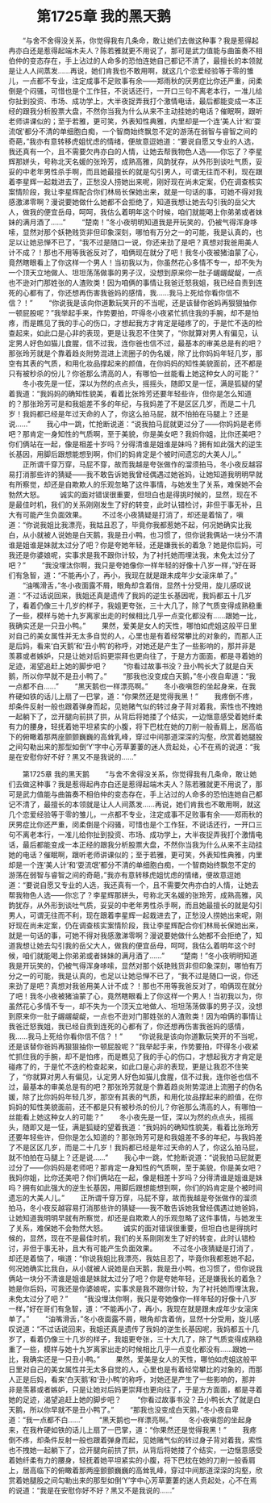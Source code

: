 # 　　第1725章 我的黑天鹅
　　“与舍不舍得没关系，你觉得我有几条命，敢让她们去做这种事？我是惹得起冉亦白还是惹得起端木夫人？陈若雅就更不用说了，那可是武力值能与曲笛奏不相伯仲的变态存在，手上沾过的人命多的恐怕连她自己都记不清了，最擅长的本领就是让人人间蒸发……再说，她们肯我也不敢用啊，就这几个恋爱经验等于零的雏儿，一点都不专业，注定成事不足败事有余——郑雨秋的厌男症比你还严重，闵柔倒是个闷骚，可惜也是个工作狂，不说话还行，一开口三句不离老本行，一准儿给你扯到投资、市场、成功学上，大半夜捉弄我打个激情电话，最后都能变成一本正经的跟我分析股票大盘，不然你当我为什么从来不主动挂她的电话？催眠啊，跟听老师讲课似的；至于若雅，更可笑，外表知性典雅，内里却是一个连‘美人计’和‘耍流氓’都分不清的单细胞白痴，一个智商始终飘忽不定的游荡在弱智与睿智之间的奇葩，”我亦有意转移虎姐忧虑的情绪，便故意逗她道：“要说自愿又专业的人选，我还真有一个，且不需要欠冉亦白的人情，让她去帮我物色人选——你忘了？李星辉那姘头，号称北天名媛的张玲芳，成熟高雅，风韵犹存，从外形到谈吐气质，妥妥的中老年男性杀手啊，而且她最擅长的就是勾引男人，可谓无往而不利，现在跟着李星辉一起栽进去了，正愁没人捞她出来呢，刚好现在尚未定案，仍在调查核实案情阶段，我让李星辉配合你们林局长保她出来，就是一句话的事，可她不得对我感激涕零啊？漫说要她做什么她都不会拒绝了，知道我想让她去勾引我的岳父大人，做我的便宜岳母，呵呵，我估么着明年这个时候，咱们就能喝上你弟弟或者妹妹的满月酒了……”
　　“楚南！”冬小夜明明知道我是开玩笑的，仍被气得浑身哆嗦，显然对那个妖艳贱货非但印象深刻，哪怕有万分之一的可能，我是认真的，也足以让她忌惮不已了，“我不过是随口一说，你还来劲了是吧？真想对我爸用美人计不成？！那也不用等我爸反对了，咱俩现在就分了吧！我冬小夜被猪油蒙了心，竟然瞎眼看上了你这样一个男人！当初我以为，你虽然花心多情不专一，却不失为一个顶天立地做人、坦坦荡荡做事的男子汉，没想到原来你一肚子龌龌龊龊，一点也不逊对门那姓张的人渣败类！因为咱俩的事情让我爸迁怒我姐，我已经自责到连死的心都有了，你还想再伤害我爸妈的感情，我……我马上死给你看你信不信？！”
　　“你说我是该向你道歉玩笑开的不当呢，还是该替你爸妈再狠狠抽你一顿屁股呢？”我举起手来，作势要拍，吓得冬小夜紧忙抓住我的手腕，却不是怕疼，而是瞧见了我的手心的伤口，才想起我方才肯定是碰疼了的，于是忙不迭的检查起来，如此口是心非的表现，更是让我忍不住笑了，“你就算对男人有偏见，认定男人好色如猫儿食腥，信不过我，连你爸也信不过，最基本的审美总是有的吧？那张玲芳就是个靠着趋炎附势混进上流圈子的伪名媛，除了比你妈妈年轻几岁，那空有其表的气质，和用化妆品撑起来的颜值，在你妈妈的知性美貌面前，还不都是只有被秒杀的份儿？你爸那么清高的人，有哪怕一丝能看上她这种女人的可能？”
　　冬小夜先是一怔，深以为然的点点头，摇摇头，随即又是一怔，满是狐疑的望着我道：“我妈妈的确知性貌美，看着比张玲芳还要年轻些许，但你是怎么知道的？那张玲芳可是和我姐差不多的年纪，与我妈差了不是区区几岁，而是二十几岁！我妈都已经是年过天命的人了，你这么拍马屁，就不怕拍在马腿上？还是说……”
　　我心中一跳，忙抢断说道：“说我拍马屁就更过分了——你妈妈是老师吧？那肯定一身知性的气质啊，至于美貌，你是美女吧？我妈你姐，比你还美吧？你们俩站在一起，像是相差十岁吗？分得清谁是姐谁是妹吗？拥有如此强大的逆生长基因，用脚后跟想能想到啊，你们的妈肯定是个被时间遗忘的大美人儿。”
　　正所谓千穿万穿，马屁不穿，故而我越是夸张做作的溜须拍马，冬小夜反越容易打消那些许的猜疑——我不敢告诉她我曾经偶遇过她爸妈，让她知道我明明早就有所察觉，却还是自欺欺人的乐观忽略了这件事情，与她发生了关系，难保她不会勃然大怒。
　　诚实的面对错误很重要，但坦白也是得挑时候的，显然，现在不是最佳时机，我们的关系刚刚发生了好的转变，此时认错检讨，非但于事无补，且大有可能产生负面效果。
　　不过冬小夜猜疑是打消了，却还是着恼了，嗔道：“你说我姐比我漂亮，我姑且忍了，毕竟你我都惹她不起，何况她确实比我白，从小就被人说她是白天鹅，我是丑小鸭，也习惯了，但你说我俩站一块分不清谁是姐谁是妹就太过分了吧？你是夸她年轻，还是嫌我长的着急？她是你后妈，可我还是你婆娘呢，实事求是我不跟你计较，为了衬托她而埋汰我，未免太过分了吧？”
　　“我没埋汰你啊，我只是夸她像你一样年轻的好像十八岁一样，”好在哥们有急智，道：“不能再小了，再小，我现在就是跟未成年少女滚床单了。”
　　“油嘴滑舌，”冬小夜面露不屑，眼角却含着俏，显然十分受用，旋儿感叹说道：“不过话说回来，我姐还真是遗传了我妈的逆生长基因呢，我妈都五十几岁了，看着仍像三十几岁的样子，我姐更夸张，三十大几了，除了气质变得成熟稳重了一些，模样与她十九岁离家出走的时候相比几乎一点变化都没有……跟她一比，我确实还是一只丑小鸭。”
　　果然，爱美是女人的天性，哪怕如虎姐这般平日里对自己的美女属性并无太多自觉的人，心里也是有着经常攀比的对象的，而那人正是后妈，看来‘白天鹅’和‘丑小鸭’的称呼，对她还是产生了一些影响的，那并非是羡慕或者嫉妒，只是让她对后妈更崇拜也更向往了，于是方方面面，都是寻着她的足迹，渴望追赶上她的脚步吧？
　　“你看过故事书没？丑小鸭长大了就是白天鹅，所以你早就不是丑小鸭了。”
　　“那我也没变成白天鹅，”冬小夜自卑道：“我一点都不白……”
　　“黑天鹅也一样漂亮啊。”
　　冬小夜嗔怨的坐起身来，在我杵硬如铁的话儿上扇了一巴掌，道：“你果然还是觉得我黑！”
　　我疼倒不疼，却条件反射一般也跟着弹身而起，见她赌气似的转过身子背对着我，索性也不拽她一起躺下了，岔开腿向前拱了拱，从背后将她搂了个结实，一边惬意感受着她纤柔有力的腰身，轻抚着她平坦紧实的小腹，将下巴枕在她的刀削一般香肩上，居高临下的俯瞰着那两座颤颤巍巍的高耸乳峰，穿过中间那道深深的沟壑，欣赏着她腿股之间勾勒出来的那型如倒‘Y’字中心芳草萋萋的迷人贲起处，心不在焉的说道：“我是在安慰你好不好？黑又不是我说的……”

　　第1725章 我的黑天鹅
　　“与舍不舍得没关系，你觉得我有几条命，敢让她们去做这种事？我是惹得起冉亦白还是惹得起端木夫人？陈若雅就更不用说了，那可是武力值能与曲笛奏不相伯仲的变态存在，手上沾过的人命多的恐怕连她自己都记不清了，最擅长的本领就是让人人间蒸发……再说，她们肯我也不敢用啊，就这几个恋爱经验等于零的雏儿，一点都不专业，注定成事不足败事有余——郑雨秋的厌男症比你还严重，闵柔倒是个闷骚，可惜也是个工作狂，不说话还行，一开口三句不离老本行，一准儿给你扯到投资、市场、成功学上，大半夜捉弄我打个激情电话，最后都能变成一本正经的跟我分析股票大盘，不然你当我为什么从来不主动挂她的电话？催眠啊，跟听老师讲课似的；至于若雅，更可笑，外表知性典雅，内里却是一个连‘美人计’和‘耍流氓’都分不清的单细胞白痴，一个智商始终飘忽不定的游荡在弱智与睿智之间的奇葩，”我亦有意转移虎姐忧虑的情绪，便故意逗她道：“要说自愿又专业的人选，我还真有一个，且不需要欠冉亦白的人情，让她去帮我物色人选——你忘了？李星辉那姘头，号称北天名媛的张玲芳，成熟高雅，风韵犹存，从外形到谈吐气质，妥妥的中老年男性杀手啊，而且她最擅长的就是勾引男人，可谓无往而不利，现在跟着李星辉一起栽进去了，正愁没人捞她出来呢，刚好现在尚未定案，仍在调查核实案情阶段，我让李星辉配合你们林局长保她出来，就是一句话的事，可她不得对我感激涕零啊？漫说要她做什么她都不会拒绝了，知道我想让她去勾引我的岳父大人，做我的便宜岳母，呵呵，我估么着明年这个时候，咱们就能喝上你弟弟或者妹妹的满月酒了……”
　　“楚南！”冬小夜明明知道我是开玩笑的，仍被气得浑身哆嗦，显然对那个妖艳贱货非但印象深刻，哪怕有万分之一的可能，我是认真的，也足以让她忌惮不已了，“我不过是随口一说，你还来劲了是吧？真想对我爸用美人计不成？！那也不用等我爸反对了，咱俩现在就分了吧！我冬小夜被猪油蒙了心，竟然瞎眼看上了你这样一个男人！当初我以为，你虽然花心多情不专一，却不失为一个顶天立地做人、坦坦荡荡做事的男子汉，没想到原来你一肚子龌龌龊龊，一点也不逊对门那姓张的人渣败类！因为咱俩的事情让我爸迁怒我姐，我已经自责到连死的心都有了，你还想再伤害我爸妈的感情，我……我马上死给你看你信不信？！”
　　“你说我是该向你道歉玩笑开的不当呢，还是该替你爸妈再狠狠抽你一顿屁股呢？”我举起手来，作势要拍，吓得冬小夜紧忙抓住我的手腕，却不是怕疼，而是瞧见了我的手心的伤口，才想起我方才肯定是碰疼了的，于是忙不迭的检查起来，如此口是心非的表现，更是让我忍不住笑了，“你就算对男人有偏见，认定男人好色如猫儿食腥，信不过我，连你爸也信不过，最基本的审美总是有的吧？那张玲芳就是个靠着趋炎附势混进上流圈子的伪名媛，除了比你妈妈年轻几岁，那空有其表的气质，和用化妆品撑起来的颜值，在你妈妈的知性美貌面前，还不都是只有被秒杀的份儿？你爸那么清高的人，有哪怕一丝能看上她这种女人的可能？”
　　冬小夜先是一怔，深以为然的点点头，摇摇头，随即又是一怔，满是狐疑的望着我道：“我妈妈的确知性貌美，看着比张玲芳还要年轻些许，但你是怎么知道的？那张玲芳可是和我姐差不多的年纪，与我妈差了不是区区几岁，而是二十几岁！我妈都已经是年过天命的人了，你这么拍马屁，就不怕拍在马腿上？还是说……”
　　我心中一跳，忙抢断说道：“说我拍马屁就更过分了——你妈妈是老师吧？那肯定一身知性的气质啊，至于美貌，你是美女吧？我妈你姐，比你还美吧？你们俩站在一起，像是相差十岁吗？分得清谁是姐谁是妹吗？拥有如此强大的逆生长基因，用脚后跟想能想到啊，你们的妈肯定是个被时间遗忘的大美人儿。”
　　正所谓千穿万穿，马屁不穿，故而我越是夸张做作的溜须拍马，冬小夜反越容易打消那些许的猜疑——我不敢告诉她我曾经偶遇过她爸妈，让她知道我明明早就有所察觉，却还是自欺欺人的乐观忽略了这件事情，与她发生了关系，难保她不会勃然大怒。
　　诚实的面对错误很重要，但坦白也是得挑时候的，显然，现在不是最佳时机，我们的关系刚刚发生了好的转变，此时认错检讨，非但于事无补，且大有可能产生负面效果。
　　不过冬小夜猜疑是打消了，却还是着恼了，嗔道：“你说我姐比我漂亮，我姑且忍了，毕竟你我都惹她不起，何况她确实比我白，从小就被人说她是白天鹅，我是丑小鸭，也习惯了，但你说我俩站一块分不清谁是姐谁是妹就太过分了吧？你是夸她年轻，还是嫌我长的着急？她是你后妈，可我还是你婆娘呢，实事求是我不跟你计较，为了衬托她而埋汰我，未免太过分了吧？”
　　“我没埋汰你啊，我只是夸她像你一样年轻的好像十八岁一样，”好在哥们有急智，道：“不能再小了，再小，我现在就是跟未成年少女滚床单了。”
　　“油嘴滑舌，”冬小夜面露不屑，眼角却含着俏，显然十分受用，旋儿感叹说道：“不过话说回来，我姐还真是遗传了我妈的逆生长基因呢，我妈都五十几岁了，看着仍像三十几岁的样子，我姐更夸张，三十大几了，除了气质变得成熟稳重了一些，模样与她十九岁离家出走的时候相比几乎一点变化都没有……跟她一比，我确实还是一只丑小鸭。”
　　果然，爱美是女人的天性，哪怕如虎姐这般平日里对自己的美女属性并无太多自觉的人，心里也是有着经常攀比的对象的，而那人正是后妈，看来‘白天鹅’和‘丑小鸭’的称呼，对她还是产生了一些影响的，那并非是羡慕或者嫉妒，只是让她对后妈更崇拜也更向往了，于是方方面面，都是寻着她的足迹，渴望追赶上她的脚步吧？
　　“你看过故事书没？丑小鸭长大了就是白天鹅，所以你早就不是丑小鸭了。”
　　“那我也没变成白天鹅，”冬小夜自卑道：“我一点都不白……”
　　“黑天鹅也一样漂亮啊。”
　　冬小夜嗔怨的坐起身来，在我杵硬如铁的话儿上扇了一巴掌，道：“你果然还是觉得我黑！”
　　我疼倒不疼，却条件反射一般也跟着弹身而起，见她赌气似的转过身子背对着我，索性也不拽她一起躺下了，岔开腿向前拱了拱，从背后将她搂了个结实，一边惬意感受着她纤柔有力的腰身，轻抚着她平坦紧实的小腹，将下巴枕在她的刀削一般香肩上，居高临下的俯瞰着那两座颤颤巍巍的高耸乳峰，穿过中间那道深深的沟壑，欣赏着她腿股之间勾勒出来的那型如倒‘Y’字中心芳草萋萋的迷人贲起处，心不在焉的说道：“我是在安慰你好不好？黑又不是我说的……”
